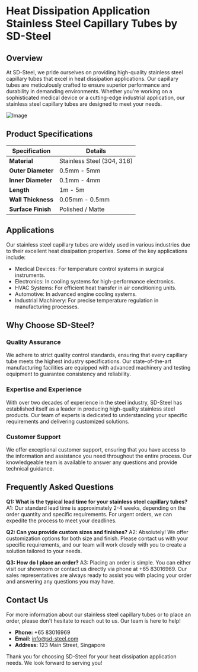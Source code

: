 # Heat Dissipation Application Stainless Steel Capillary Tubes by SD-Steel

## Overview
At SD-Steel, we pride ourselves on providing high-quality stainless steel capillary tubes that excel in heat dissipation applications. Our capillary tubes are meticulously crafted to ensure superior performance and durability in demanding environments. Whether you're working on a sophisticated medical device or a cutting-edge industrial application, our stainless steel capillary tubes are designed to meet your needs.

![Image](https://github.com/user-attachments/assets/2567258e-e124-4816-932d-1809bd27ef0b)

## Product Specifications

| **Specification** | **Details** |
|-------------------|-------------|
| **Material**      | Stainless Steel (304, 316) |
| **Outer Diameter** | 0.5mm - 5mm |
| **Inner Diameter** | 0.1mm - 4mm |
| **Length**        | 1m - 5m |
| **Wall Thickness** | 0.05mm - 0.5mm |
| **Surface Finish**| Polished / Matte |

## Applications

Our stainless steel capillary tubes are widely used in various industries due to their excellent heat dissipation properties. Some of the key applications include:

- Medical Devices: For temperature control systems in surgical instruments.
- Electronics: In cooling systems for high-performance electronics.
- HVAC Systems: For efficient heat transfer in air conditioning units.
- Automotive: In advanced engine cooling systems.
- Industrial Machinery: For precise temperature regulation in manufacturing processes.

## Why Choose SD-Steel?

### Quality Assurance
We adhere to strict quality control standards, ensuring that every capillary tube meets the highest industry specifications. Our state-of-the-art manufacturing facilities are equipped with advanced machinery and testing equipment to guarantee consistency and reliability.

### Expertise and Experience
With over two decades of experience in the steel industry, SD-Steel has established itself as a leader in producing high-quality stainless steel products. Our team of experts is dedicated to understanding your specific requirements and delivering customized solutions.

### Customer Support
We offer exceptional customer support, ensuring that you have access to the information and assistance you need throughout the entire process. Our knowledgeable team is available to answer any questions and provide technical guidance.

## Frequently Asked Questions

**Q1: What is the typical lead time for your stainless steel capillary tubes?**
A1: Our standard lead time is approximately 2-4 weeks, depending on the order quantity and specific requirements. For urgent orders, we can expedite the process to meet your deadlines.

**Q2: Can you provide custom sizes and finishes?**
A2: Absolutely! We offer customization options for both size and finish. Please contact us with your specific requirements, and our team will work closely with you to create a solution tailored to your needs.

**Q3: How do I place an order?**
A3: Placing an order is simple. You can either visit our showroom or contact us directly via phone at +65 83016969. Our sales representatives are always ready to assist you with placing your order and answering any questions you may have.

## Contact Us

For more information about our stainless steel capillary tubes or to place an order, please don't hesitate to reach out to us. Our team is here to help!

- **Phone:** +65 83016969
- **Email:** info@sd-steel.com
- **Address:** 123 Main Street, Singapore

Thank you for choosing SD-Steel for your heat dissipation application needs. We look forward to serving you!